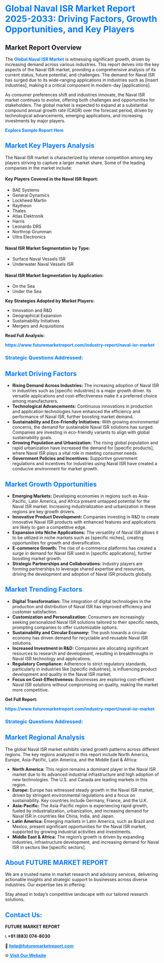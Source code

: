 <h1 style="color: #007BFF;">Global Naval ISR Market Report 2025-2033: Driving Factors, Growth Opportunities, and Key Players</h1>

<section id="overview">
<h2>Market Report Overview</h2>
<p>The <a href="https://www.futuremarketreport.com/industry-report/naval-isr-market" style="color: #007BFF; text-decoration: none;"><strong>Global Naval ISR Market</strong></a> is witnessing significant growth, driven by increasing demand across various industries. This report delves into the key aspects of the Naval ISR market, providing a comprehensive analysis of its current status, future potential, and challenges. The demand for Naval ISR has surged due to its wide-ranging applications in industries such as [insert industries], making it a critical component in modern-day [applications].</p>
<p>As consumer preferences shift and industries innovate, the Naval ISR market continues to evolve, offering both challenges and opportunities for stakeholders. The global market is expected to expand at a substantial compound annual growth rate (CAGR) over the forecast period, driven by technological advancements, emerging applications, and increasing investments by major players.</p>
</section>

<section id="overview">
<p><a href="https://www.futuremarketreport.com/request-sample/reportId=89353" style="color: #007BFF; text-decoration: none;"><strong>Explore Sample Report Here</strong></a></p>
</section>

<section id="key-players">
<h2 style="color: #007BFF;">Market Key Players Analysis</h2>
<p>The Naval ISR market is characterized by intense competition among key players striving to capture a larger market share. Some of the leading companies in the market include:</p>
<h4>Key Players Covered in the Naval ISR Report:</h4>
<ul><li>BAE Systems</li><li>General Dynamics</li><li>Lockheed Martin</li><li>Raytheon</li><li>Thales</li><li>Atlas Elektronik</li><li>Harris</li><li>Leonardo DRS</li><li>Northrop Grumman</li><li>Ultra Electronics</li></ul>
<h4>Naval ISR Market Segmentation by Type:</h4>
<ul><li>Surface Naval Vessels ISR</li><li>Underwater Naval Vessels ISR</li></ul>

<h4>Naval ISR Market Segmentation by Application:</h4>
<ul><li>On the Sea</li><li>Under the Sea</li></ul>
<p><strong>Key Strategies Adopted by Market Players:</strong></p>
<ul>
<li>Innovation and R&D</li>
<li>Geographical Expansion</li>
<li>Sustainability Initiatives</li>
<li>Mergers and Acquisitions</li>
</ul>
</section>

<section>
<p><strong>Read Full Analysis: </strong></p><a href="https://www.futuremarketreport.com/industry-report/naval-isr-market" style="color: #007BFF; text-decoration: none;"><strong>https://www.futuremarketreport.com/industry-report/naval-isr-market</strong></a>
<h3 style="color: #007BFF;">Strategic Questions Addressed:</h3>
</section>

<section id="driving-factors">
<h2 style="color: #007BFF;">Market Driving Factors</h2>
<ul>
<li><strong>Rising Demand Across Industries:</strong> The increasing adoption of Naval ISR in industries such as [specific industries] is a major growth driver. Its versatile applications and cost-effectiveness make it a preferred choice among manufacturers.</li>
<li><strong>Technological Advancements:</strong> Continuous innovations in production and application technologies have enhanced the efficiency and performance of Naval ISR, further boosting market demand.</li>
<li><strong>Sustainability and Eco-Friendly Initiatives:</strong> With growing environmental concerns, the demand for sustainable Naval ISR solutions has surged. Companies are investing in eco-friendly variants to align with global sustainability goals.</li>
<li><strong>Growing Population and Urbanization:</strong> The rising global population and rapid urbanization have increased the demand for [specific products], where Naval ISR plays a vital role in meeting consumer needs.</li>
<li><strong>Government Policies and Incentives:</strong> Supportive government regulations and incentives for industries using Naval ISR have created a conducive environment for market growth.</li>
</ul>
</section>

<section id="growth-opportunities">
<h2 style="color: #007BFF;">Market Growth Opportunities</h2>
<ul>
<li><strong>Emerging Markets:</strong> Developing economies in regions such as Asia-Pacific, Latin America, and Africa present untapped potential for the Naval ISR market. Increasing industrialization and urbanization in these regions are key growth drivers.</li>
<li><strong>Innovative Product Development:</strong> Companies investing in R&D to create innovative Naval ISR products with enhanced features and applications are likely to gain a competitive edge.</li>
<li><strong>Expansion into Niche Applications:</strong> The versatility of Naval ISR allows it to be utilized in niche markets such as [specific niches], creating opportunities for growth and diversification.</li>
<li><strong>E-commerce Growth:</strong> The rise of e-commerce platforms has created a surge in demand for Naval ISR used in [specific applications], further boosting market growth.</li>
<li><strong>Strategic Partnerships and Collaborations:</strong> Industry players are forming partnerships to leverage shared expertise and resources, driving the development and adoption of Naval ISR products globally.</li>
</ul>
</section>

<section id="trending-factors">
<h2 style="color: #007BFF;">Market Trending Factors</h2>
<ul>
<li><strong>Digital Transformation:</strong> The integration of digital technologies in the production and distribution of Naval ISR has improved efficiency and customer satisfaction.</li>
<li><strong>Customization and Personalization:</strong> Consumers are increasingly seeking personalized Naval ISR solutions tailored to their specific needs, prompting companies to offer customizable options.</li>
<li><strong>Sustainability and Circular Economy:</strong> The push towards a circular economy has driven demand for recyclable and reusable Naval ISR solutions.</li>
<li><strong>Increased Investment in R&D:</strong> Companies are allocating significant resources to research and development, resulting in breakthroughs in Naval ISR technology and applications.</li>
<li><strong>Regulatory Compliance:</strong> Adherence to strict regulatory standards, particularly in industries like [specific industries], is influencing product development and quality in the Naval ISR market.</li>
<li><strong>Focus on Cost-Effectiveness:</strong> Businesses are exploring cost-efficient Naval ISR solutions without compromising on quality, making the market more competitive.</li>
</ul>
</section>

<section>
<p><strong>Get Full Report: </strong></p><a href="https://www.futuremarketreport.com/industry-report/naval-isr-market" style="color: #007BFF; text-decoration: none;"><strong>https://www.futuremarketreport.com/industry-report/naval-isr-market</strong></a>
<h3 style="color: #007BFF;">Strategic Questions Addressed:</h3>
</section>


<section id="regional-analysis">
<h2 style="color: #007BFF;">Market Regional Analysis</h2>
<p>The global Naval ISR market exhibits varied growth patterns across different regions. The key regions analyzed in this report include North America, Europe, Asia-Pacific, Latin America, and the Middle East & Africa:</p>
<ul>
<li><strong>North America:</strong> This region remains a dominant player in the Naval ISR market due to its advanced industrial infrastructure and high adoption of new technologies. The U.S. and Canada are leading markets in this region.</li>
<li><strong>Europe:</strong> Europe has witnessed steady growth in the Naval ISR market, driven by stringent environmental regulations and a focus on sustainability. Key countries include Germany, France, and the U.K.</li>
<li><strong>Asia-Pacific:</strong> The Asia-Pacific region is experiencing rapid growth, fueled by industrialization, urbanization, and increasing demand for Naval ISR in countries like China, India, and Japan.</li>
<li><strong>Latin America:</strong> Emerging markets in Latin America, such as Brazil and Mexico, present significant opportunities for the Naval ISR market, supported by growing industrial activities and investments.</li>
<li><strong>Middle East & Africa:</strong> The region’s growth is driven by expanding industries, infrastructure development, and increasing demand for Naval ISR in sectors like [specific sectors].</li>
</ul>
</section>

<footer>
<h2 style="color: #007BFF;">About FUTURE MARKET REPORT</h2>
<p>We are a trusted name in market research and advisory services, delivering actionable insights and strategic support to businesses across diverse industries. Our expertise lies in offering:</p>

<p>Stay ahead in today’s competitive landscape with our tailored research solutions.</p>

<h2 style="color: #007BFF;">Contact Us:</h2>
<p><strong>FUTURE MARKET REPORT</strong></p>
<p>📞 <strong>+91 (883) 074-8030</strong></p>
<p>📧 <strong><a href="mailto:help@futuremarketreport.com" style="color: #007BFF;">help@futuremarketreport.com</a></strong></p>
<p>🌐 <strong><a href="https://www.futuremarketreport.com/" style="color: #007BFF;">Visit Our Website</a></strong></p>
</footer>